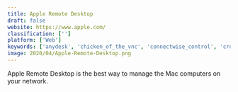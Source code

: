 ```yaml
---
title: Apple Remote Desktop
draft: false 
website: https://www.apple.com/
classification: ['']
platform: ['Web']
keywords: ['anydesk', 'chicken_of_the_vnc', 'connectwise_control', 'crossover', 'jump_desktop', 'logmein', 'nomachine', 'remote_desktop_connection', 'remote_desktop_manager', 'rescueassist', 'teamviewer', 'thinlinc', 'ultraviewer', 'dualmon', 'ehorus', 'join.me']
image: 2020/04/Apple-Remote-Desktop.png
---
```

Apple Remote Desktop is the best way to manage the Mac computers on your network.